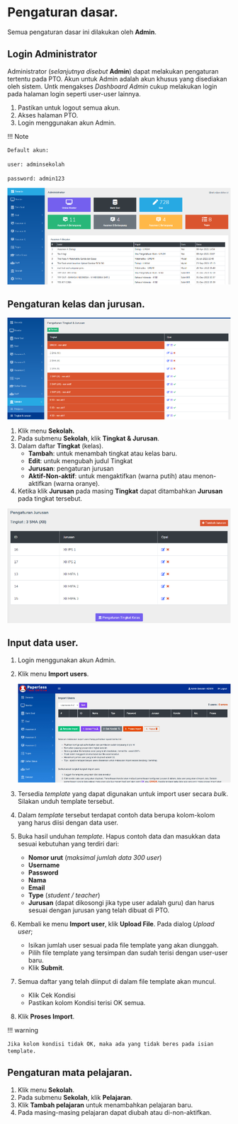 # Pengaturan dasar.

Semua pengaturan dasar ini dilakukan oleh **Admin**.

## Login Administrator

Administrator (_selanjutnya disebut_ **Admin**) dapat melakukan pengaturan tertentu pada PTO. Akun untuk Admin adalah akun khusus yang disediakan oleh sistem. Untk mengakses _Dashboard Admin_ cukup melakukan login pada halaman login seperti user-user lainnya.

1. Pastikan untuk logout semua akun.
2. Akses halaman PTO.
3. Login menggunakan akun Admin.

!!! Note 

    Default akun: 

    user: adminsekolah
    
    password: admin123

![Dashboard Admin](../img/dashboard-admin.png)


## Pengaturan kelas dan jurusan.
![Sekolah tingkat jurusan](../img/sekolah-tingkat-jurusan-admin.png)
    
1. Klik menu **Sekolah.**
2. Pada submenu **Sekolah**, klik **Tingkat & Jurusan**.
3. Dalam daftar **Tingkat** (kelas).
    * **Tambah**: untuk menambah tingkat atau kelas baru.
    * **Edit**: untuk mengubah judul Tingkat
    * **Jurusan**: pengaturan jurusan
    * **Aktif-Non-aktif**: untuk mengaktifkan (warna putih) atau menon-aktifkan (warna oranye).
4. Ketika klik **Jurusan** pada masing **Tingkat** dapat ditambahkan **Jurusan** pada tingkat tersebut.

![tingkat jurusan](../img/jurusan-tingkat-admin.png)

## Input data user.

1. Login menggunakan akun Admin.
2. Klik menu **Import users**.

    ![import-user](../img/import-user-admin.png)

3. Tersedia _template_ yang dapat digunakan untuk import user secara _bulk_. Silakan unduh template tersebut.
4. Dalam _template_ tersebut terdapat contoh data berupa kolom-kolom yang harus diisi dengan data user.
5. Buka hasil unduhan _template_. Hapus contoh data dan masukkan data sesuai kebutuhan yang terdiri dari:
    - **Nomor urut** (_maksimal jumlah data 300 user_)
    - **Username**
    - **Password**
    - **Nama**
    - **Email**
    - **Type** (_student / teacher_)
    - **Jurusan** (dapat dikosongi jika type user adalah guru) dan harus sesuai dengan jurusan yang telah dibuat di PTO.
6. Kembali ke menu **Import user**, klik **Upload File**. Pada dialog _Upload user_; 
    - Isikan jumlah user sesuai pada file template yang akan diunggah.
    - Pilih file template yang tersimpan dan sudah terisi dengan user-user baru.
    - Klik **Submit**.
7.  Semua daftar yang telah diinput di dalam file template akan muncul.
    - Klik Cek Kondisi  
    - Pastikan kolom Kondisi terisi OK semua.
8. Klik **Proses Import**.

!!! warning
    
    Jika kolom kondisi tidak OK, maka ada yang tidak beres pada isian template.



## Pengaturan mata pelajaran.

1. Klik menu **Sekolah**.
2. Pada submenu **Sekolah**, klik **Pelajaran**.
3. Klik **Tambah pelajaran** untuk menambahkan pelajaran baru.
4. Pada masing-masing pelajaran dapat diubah atau di-non-aktifkan.